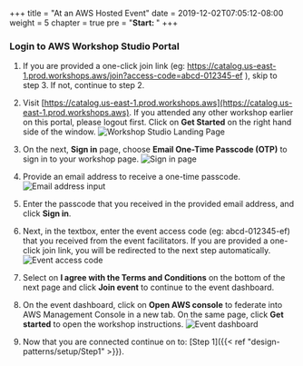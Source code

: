 +++
title = "At an AWS Hosted Event"
date = 2019-12-02T07:05:12-08:00
weight = 5
chapter = true
pre = "<b>Start: </b>"
+++

### Login to AWS Workshop Studio Portal

1. If you are provided a one-click join link (eg: https://catalog.us-east-1.prod.workshops.aws/join?access-code=abcd-012345-ef ), skip to step 3. If not, continue to step 2.

2. Visit [https://catalog.us-east-1.prod.workshops.aws](https://catalog.us-east-1.prod.workshops.aws). If you attended any other workshop earlier on this portal, please logout first. Click on **Get Started** on the right hand side of the window.
![Workshop Studio Landing Page](/images/aws-ws-event1.png)

3. On the next, **Sign in** page, choose **Email One-Time Passcode (OTP)** to sign in to your workshop page.
![Sign in page](/images/aws-ws-event2.png)

4. Provide an email address to receive a one-time passcode.
![Email address input](/images/aws-ws-event3.png)

5. Enter the passcode that you received in the provided email address, and click **Sign in**.

6. Next, in the textbox, enter the event access code (eg: abcd-012345-ef) that you received from the event facilitators. If you are provided a one-click join link, you will be redirected to the next step automatically.
![Event access code](/images/aws-ws-event4.png)

7. Select on **I agree with the Terms and Conditions** on the bottom of the next page and click **Join event** to continue to the event dashboard.

8. On the event dashboard, click on **Open AWS console** to federate into AWS Management Console in a new tab. On the same page, click **Get started** to open the workshop instructions.
![Event dashboard](/images/aws-ws-event5.png)

9. Now that you are connected continue on to: [Step 1]({{< ref "design-patterns/setup/Step1" >}}).

